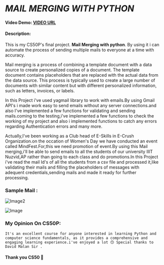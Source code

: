 # *MAIL MERGING WITH PYTHON*
#### Video Demo:   [VIDEO URL](https://youtu.be/XAkcxac72ds)
#### Description:

This is my CS50P's final project. **Mail Merging with python**.
By using it i can automate the process of sending multiple mails to everyone at a time with accuracy.

Mail merging is a process of combining a template document with a data source to create personalized copies of a document. The template document contains placeholders that are replaced with the actual data from the data source. This process is typically used to create a large number of documents with similar content but with different personalized information, such as letters, invoices, or labels.

In this Project i've used yagmail library to work with emails.By using Gmail API's i made work easy to send emails without any server connections.and also I've implemented a few functions for validating and sending mails.coming to the testing,i've implemented a few functions to check the working of my project and also i implemented functions to catch any errors regarding Authentication errors and many more.

Actually,I've been working as a Club head of E-Skills in E-Crush Organization.on the occation of Women's Day we have conducted an event called MindFest.For,this we need promotion of event.By using this Mail merging,i'll be able to send emails to all the students of our university IIIT Nuzvid,AP rather than going to each class and do promotions.In this Project i've read the mail Id's of all the students from a csv file and processed it,like validating their mails and filling the placeholders of messages with adequent credentials,sending mails and made it ready for further processing.

### Sample Mail :

![Image2](https://github.com/me50/PalthiMalleswari/blob/cs50/problems/2022/python/project/Screenshot%20(16).png)

    
![Image](https://github.com/me50/PalthiMalleswari/blob/cs50/problems/2022/python/project/Screenshot%20(17).png)

### My Opinion On CS50P:

    It's an excellent course for anyone interested in learning Python and computer science fundamentals, as it provides a comprehensive and engaging learning experience.i've enjoyed a lot 🙃 Special thanks to David Malan Sir .
 #### Thank you CS50 🥰
    
